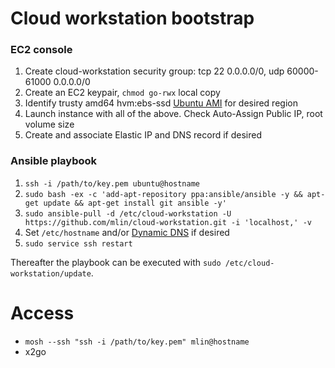 # Cloud workstation bootstrap

### EC2 console

1. Create cloud-workstation security group: tcp 22 0.0.0.0/0, udp 60000-61000 0.0.0.0/0
1. Create an EC2 keypair, `chmod go-rwx` local copy
1. Identify trusty amd64 hvm:ebs-ssd [Ubuntu AMI](http://cloud-images.ubuntu.com/locator/ec2/) for desired region
1. Launch instance with all of the above. Check Auto-Assign Public IP, root volume size
1. Create and associate Elastic IP and DNS record if desired

### Ansible playbook

1. `ssh -i /path/to/key.pem ubuntu@hostname`
2. `sudo bash -ex -c 'add-apt-repository ppa:ansible/ansible -y && apt-get update && apt-get install git ansible -y'`
3. `sudo ansible-pull -d /etc/cloud-workstation -U https://github.com/mlin/cloud-workstation.git -i 'localhost,' -v`
4. Set `/etc/hostname` and/or [Dynamic DNS](https://gist.github.com/larrybolt/6295160) if desired
5. `sudo service ssh restart`

Thereafter the playbook can be executed with `sudo /etc/cloud-workstation/update`.

# Access

- `mosh --ssh "ssh -i /path/to/key.pem" mlin@hostname`
- x2go
